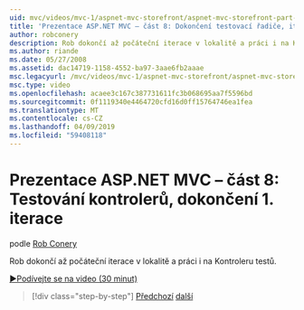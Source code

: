 ```yaml
---
uid: mvc/videos/mvc-1/aspnet-mvc-storefront/aspnet-mvc-storefront-part-8-testing-controllers-iteration-1-complete
title: 'Prezentace ASP.NET MVC – část 8: Dokončení testovací řadiče, iterace 1 | Dokumentace Microsoftu'
author: robconery
description: Rob dokončí až počáteční iterace v lokalitě a práci i na Kontroleru testů.
ms.author: riande
ms.date: 05/27/2008
ms.assetid: dac14719-1158-4552-ba97-3aae6fb2aaae
msc.legacyurl: /mvc/videos/mvc-1/aspnet-mvc-storefront/aspnet-mvc-storefront-part-8-testing-controllers-iteration-1-complete
msc.type: video
ms.openlocfilehash: acaee3c167c387731611fc3b068695aa7f5596bd
ms.sourcegitcommit: 0f1119340e4464720cfd16d0ff15764746ea1fea
ms.translationtype: MT
ms.contentlocale: cs-CZ
ms.lasthandoff: 04/09/2019
ms.locfileid: "59408118"
---
```

# <a name="aspnet-mvc-storefront-part-8-testing-controllers-iteration-1-complete"></a>Prezentace ASP.NET MVC – část 8: Testování kontrolerů, dokončení 1. iterace

podle [Rob Conery](https://github.com/robconery)

Rob dokončí až počáteční iterace v lokalitě a práci i na Kontroleru testů.

[&#9654;Podívejte se na video (30 minut)](https://channel9.msdn.com/Blogs/ASP-NET-Site-Videos/aspnet-mvc-storefront-part-8-testing-controllers-iteration-1-complete)

> [!div class="step-by-step"]
> [Předchozí](aspnet-mvc-storefront-part-7-routing-and-ui-work.md)
> [další](aspnet-mvc-storefront-part-9-the-shopping-cart.md)
